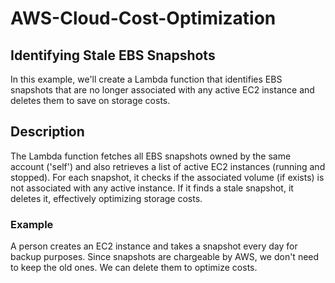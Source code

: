 # AWS-Cloud-Cost-Optimization
## Identifying Stale EBS Snapshots
In this example, we'll create a Lambda function that identifies EBS snapshots that are no longer associated with any active EC2 instance and deletes them to save on storage costs.

## Description
The Lambda function fetches all EBS snapshots owned by the same account ('self') and also retrieves a list of active EC2 instances (running and stopped). For each snapshot, it checks if the associated volume (if exists) is not associated with any active instance. If it finds a stale snapshot, it deletes it, effectively optimizing storage costs.
### Example
A person creates an EC2 instance and takes a snapshot every day for backup purposes. Since snapshots are chargeable by AWS, we don't need to keep the old ones. We can delete them to optimize costs.
